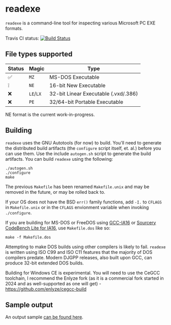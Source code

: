 # readexe

`readexe` is a command-line tool for inspecting various Microsoft PC EXE formats.

Travis CI status: [![Build Status](https://travis-ci.com/segin/readexe.svg?branch=master)](https://travis-ci.com/segin/readexe)

## File types supported

|Status|Magic|Type|
|-|-|-|
|✅|`MZ`|MS-DOS Executable|
|❕|`NE`|16-bit New Executable|
|❌|`LE`/`LX`|32-bit Linear Executable (.vxd/.386)|
|❌|`PE`|32/64-bit Portable Executable|

NE format is the current work-in-progress.

## Building

`readexe` uses the GNU Autotools (for now) to build. You'll need to generate the distributed build artifacts (the `configure` script itself, et. al.) before you can use them. Use the include `autogen.sh` script to generate the build artifacts. You can build `readexe` using the following: 

```
./autogen.sh
./configure
make
```

The previous `Makefile` has been renamed `Makefile.unix` and may be removed in the future, or may be rolled back to. 

If your OS does not have the BSD `err()` family functions, add `-I.` to `CFLAGS` in `Makefile.unix` or in the `CFLAGS` envionment variable when invoking `./configure`. 

If you are building for MS-DOS or FreeDOS using [GCC-IA16](https://github.com/tkchia/gcc-ia16) or [Sourcery CodeBench Lite for IA16](https://blogs.mentor.com/embedded/blog/2017/04/01/announcing-sourcery-codebench-lite-for-ia16/), use `Makefile.dos` like so: 

```
make -f Makefile.dos
```

Attempting to make DOS builds using other compilers is likely to fail. `readexe` is written using ISO C99 and ISO C11 features that the majority of DOS compilers predate. Modern DJGPP releases, also built upon GCC, can produce 32-bit extended DOS builds. 

Building for Windows CE is experimental. You will need to use the CeGCC toolchain, I recommend the Enlyze fork (as it is a commercial fork started in 2024 and as well-supported as one will get) - https://github.com/enlyze/cegcc-build

## Sample output

An output sample [can be found here](https://gist.github.com/segin/9130ff2e1a671c7a1aa71aabfb58e502).
